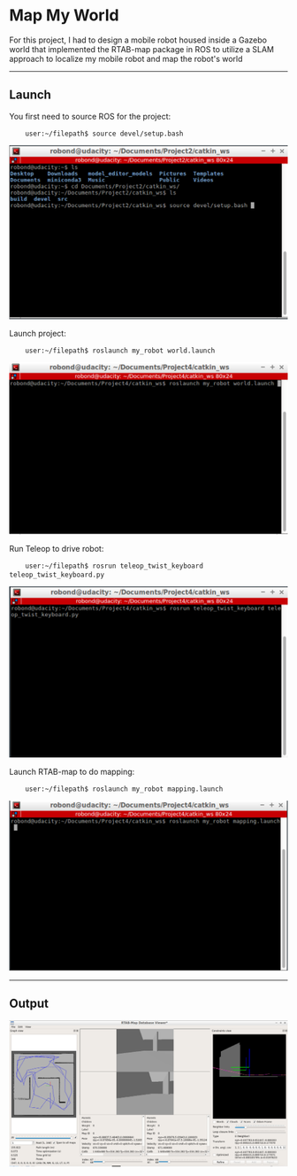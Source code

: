 
# Map My World

For this project, I had to design a mobile robot housed inside a Gazebo world that implemented the RTAB-map package in ROS to utilize a SLAM approach to localize my mobile robot and map the robot's world

___

## Launch

You first need to source ROS for the project:

```console
    user:~/filepath$ source devel/setup.bash
```

![source ROS](https://github.com/matthewashley1/Udacity---Robotics-Software-Engineer-Nanodegree/blob/master/Map%20My%20World/img/MMW%20img1.png)

Launch project:

```console
    user:~/filepath$ roslaunch my_robot world.launch
```

![launch project](https://github.com/matthewashley1/Udacity---Robotics-Software-Engineer-Nanodegree/blob/master/Map%20My%20World/img/MMW%20img2.png)

Run Teleop to drive robot:

```console
    user:~/filepath$ rosrun teleop_twist_keyboard teleop_twist_keyboard.py
```

![run Teleop](https://github.com/matthewashley1/Udacity---Robotics-Software-Engineer-Nanodegree/blob/master/Map%20My%20World/img/MMW%20img4.png)

Launch RTAB-map to do mapping:

```console
    user:~/filepath$ roslaunch my_robot mapping.launch
```

![launch RTAB-map](https://github.com/matthewashley1/Udacity---Robotics-Software-Engineer-Nanodegree/blob/master/Map%20My%20World/img/MMW%20img3.png)

___

## Output

![output](https://github.com/matthewashley1/Udacity---Robotics-Software-Engineer-Nanodegree/blob/master/Map%20My%20World/img/MMW%20img5.png)
